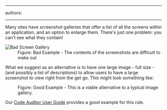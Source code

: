 

---
authors:

---




<span class='intro'> <p>Many sites have screenshot galleries that offer a list of all the screens within an application, and an option to enlarge them. There's just one problem&#58; you can't see what they contain!</p> </span>

<dl class="badImage"><dt><img src="/PublishingImages/ScreenGalleryBad.gif" alt="Bad Screen Gallery" /></dt><dd>Figure&#58; Bad Example - The contents of the screenshots are difficult to make out</dd></dl><p>What we suggest as an alternative is to have one large image - full size - (and possibly a list of descriptions) to allow users to have a large screenshot to view right from the get go. This might look something like&#58;</p><dl class="goodImage"><dt><img src="/PublishingImages/ScreenGalleryGood.jpg" alt="" /></dt><dd>Figure&#58; Good Example - This is a viable alternative to a typical image gallery.</dd></dl><p>Our <a href="https&#58;//www.ssw.com.au/ssw/CodeAuditor/UserGuide.aspx">Code Auditor User Guide</a> provides a good example for this rule. </p>


